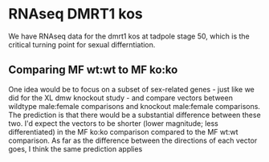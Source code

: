 # RNAseq DMRT1 kos

We have RNAseq data for the dmrt1 kos at tadpole stage 50, which is the critical turning point for sexual differntiation.  

## Comparing MF wt:wt to MF ko:ko
One idea would be to focus on a subset of sex-related genes - just like we did for the XL dmw knockout study - and compare vectors between wildtype male:female comparisons and knockout male:female comparisons. The prediction is that there would be a substantial difference between these two. I'd expect the vectors to be shorter (lower magnitude; less differentiated) in the MF ko:ko comparison compared to the MF wt:wt comparison. As far as the difference between the directions of each vector goes, I think the same prediction applies
